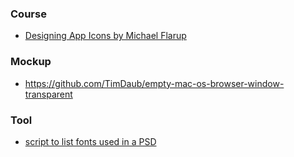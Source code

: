 ### Course

- [Designing App Icons by Michael Flarup](https://m.youtube.com/playlist?list=PLxpqfOFALZU9IG6DbP3inWOgm3Rzv4ISd)

### Mockup

- https://github.com/TimDaub/empty-mac-os-browser-window-transparent

### Tool

- [script to list fonts used in a PSD](https://github.com/frontendbeast/list-fonts)